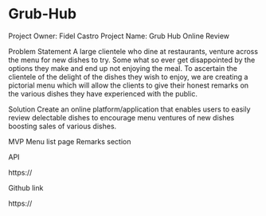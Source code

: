 # Grub-Hub
Project Owner: Fidel Castro
     Project Name: Grub Hub Online Review

Problem Statement 
A large clientele who dine at restaurants, venture across the menu for new dishes to try. Some what so ever get disappointed by the options they make and end up not enjoying the meal. To ascertain the clientele of the delight of the dishes they wish to enjoy, we are creating a  pictorial menu which will allow the clients to give their honest remarks on the various dishes they have experienced with the public.



Solution
Create an online platform/application that enables users to easily review delectable dishes to encourage menu ventures of new dishes boosting sales of various dishes. 

MVP
Menu list page
Remarks section

API

https://

Github link

https://


